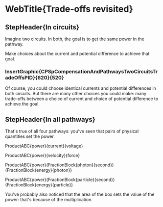 # WebTitle{Trade-offs revisited}

## StepHeader{In circuits}

Imagine two circuits. In both, the goal is to get the same power in the pathway.

Make choices about the current and potential difference to achieve that goal.

### InsertGraphic{CPSpCompensationAndPathwaysTwoCircuitsTradeOffsPID}{620}{520}

Of course, you could choose identical currents and potential differences in both circuits. But there are many other choices you could make: many trade-offs between a choice of current and choice of potential difference to achieve the goal.

## StepHeader{In all pathways}

That's true of all four pathways: you've seen that pairs of physical quantities set the power.

ProductABC{power}{current}{voltage}

ProductABC{power}{velocity}{force}

ProductABC{power}{FractionBlock{photon}{second}}{FractionBlock{energy}{photon}}

ProductABC{power}{FractionBlock{particle}{second}}{FractionBlock{energy}{particle}}

You've probably also noticed that the area of the box sets the value of the power: that's because of the multiplication.
